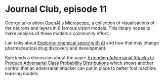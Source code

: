 # Journal Club, episode 11

George talks about [OpenAI's Microscope](https://openai.com/blog/microscope/), a collection of visualisations of the neurons and layers in 6 famous vision models. This library hopes to make analysis of these models a community effort.

Lan talks about [Exploring chemical space with AI](https://cen.acs.org/physical-chemistry/computational-chemistry/Exploring-chemical-space-AI-take/98/i13) and how that may change pharmaceutical drug discovery and development.

Kyle leads a discussion about the paper [Extending Adversarial Attacks to Produce Adversarial Class Probability Distributions
](https://arxiv.org/abs/2004.06383) which shows another control that an adversarial attacker can put in place to better fool machine learning models.

